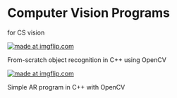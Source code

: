 # Computer Vision Programs
for CS vision

<a href="https://imgflip.com/gif/30nnwk"><img src="https://i.imgflip.com/30nnwk.gif" title="made at imgflip.com"/></a>

From-scratch object recognition in C++ using OpenCV

<a href="https://imgflip.com/gif/30no9p"><img src="https://i.imgflip.com/30no9p.gif" title="made at imgflip.com"/></a>

Simple AR program in C++ with OpenCV
